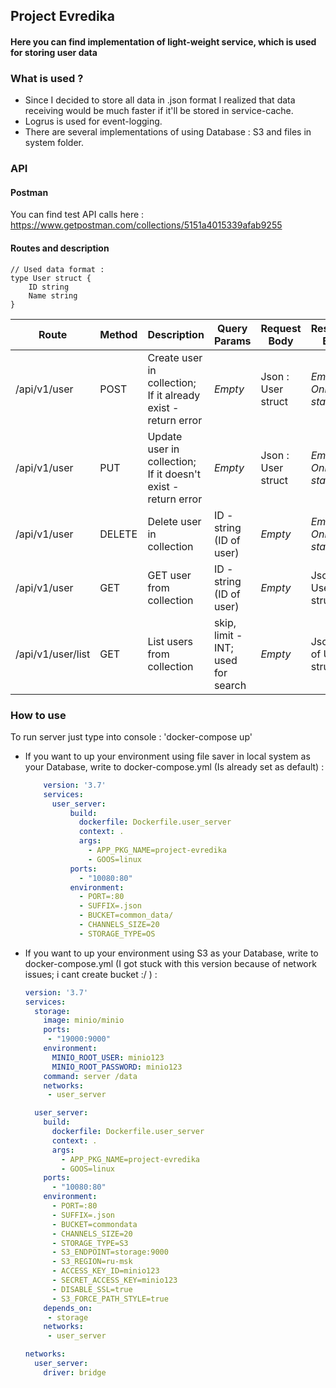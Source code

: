 ## Project Evredika
#### Here you can find implementation of light-weight service, which is used for storing user data

### What is used ? 
* Since I decided to store all data in .json format I realized that data receiving 
would be much faster if it'll be stored in service-cache.  
* Logrus is used for event-logging.  
* There are several implementations of using Database : S3 and files in system folder.

### API
#### Postman
You can find test API calls here : https://www.getpostman.com/collections/5151a4015339afab9255
#### Routes and description


```golang
// Used data format :
type User struct {
	ID string
	Name string
}
```

Route | Method | Description | Query Params | Request Body | Response Body
--- | --- | --- | --- |---   |--- 
/api/v1/user | POST | Create user in collection; If it already exist - return error | *Empty* | Json : User struct | *Empty; Only status*
/api/v1/user | PUT | Update user in collection; If it doesn't exist - return error | *Empty* | Json : User struct | *Empty; Only status*
/api/v1/user | DELETE | Delete user in collection | ID - string (ID of user) | *Empty*| *Empty; Only status*
/api/v1/user | GET | GET user from collection | ID - string (ID of user) | *Empty*| Json : User struct
/api/v1/user/list | GET | List users from collection | skip, limit - INT; used for search| *Empty*| Json : List of User struct


### How to use
To run server just type into console : 'docker-compose up'
* If you want to up your environment using file saver in local system as your Database, write to docker-compose.yml 
  (Is already set as default) : 
  ``` yaml
      version: '3.7'
      services:
        user_server:
            build:
              dockerfile: Dockerfile.user_server
              context: .
              args:
                - APP_PKG_NAME=project-evredika
                - GOOS=linux
            ports:
              - "10080:80"
            environment:
              - PORT=:80
              - SUFFIX=.json
              - BUCKET=common_data/
              - CHANNELS_SIZE=20
              - STORAGE_TYPE=OS
  ``` 
* If you want to up your environment using S3 as your Database, write to docker-compose.yml
  (I got stuck with this version because of network issues; i cant create bucket :/ ) :
  ``` yaml
  version: '3.7'
  services:
    storage:
      image: minio/minio
      ports:
       - "19000:9000"
      environment:
        MINIO_ROOT_USER: minio123
        MINIO_ROOT_PASSWORD: minio123
      command: server /data
      networks:
       - user_server
  
    user_server:
      build:
        dockerfile: Dockerfile.user_server
        context: .
        args:
          - APP_PKG_NAME=project-evredika
          - GOOS=linux
      ports:
        - "10080:80"  
      environment:
        - PORT=:80
        - SUFFIX=.json
        - BUCKET=commondata
        - CHANNELS_SIZE=20
        - STORAGE_TYPE=S3
        - S3_ENDPOINT=storage:9000
        - S3_REGION=ru-msk
        - ACCESS_KEY_ID=minio123
        - SECRET_ACCESS_KEY=minio123
        - DISABLE_SSL=true
        - S3_FORCE_PATH_STYLE=true
      depends_on:
       - storage
      networks:
       - user_server
  
  networks:
    user_server:
      driver: bridge
  ```   